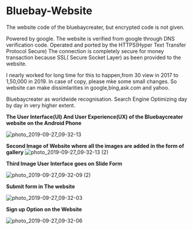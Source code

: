 # Bluebay-Website
The website code of the bluebaycreater, but encrypted code is not given.

Powered by google. The website is verified from google through DNS verification code.
Operated and ported by the HTTPS(Hyper Text Transfer Protocol Secure)
The connection is completely secure for money transaction because SSL( Secure Socket Layer) as been provided to the website.

I nearly worked for long time for this to happen,from 30 view in 2017 to 1,50,000 in 2019.
In case of copy, please mke some small changes. So website can make dissimlarities in google,bing,ask.com and yahoo.


Bluebaycreater as worldwide recognisation.
Search Engine Optimizing day by day in very higher extent.

**The User Interface(UI) And User Experience(UX) of the Bluebaycreater website on the Android Phone**

![photo_2019-09-27_09-32-13](https://user-images.githubusercontent.com/39979024/65742142-893f6080-e10c-11e9-8c30-73e0fbee33ea.jpg)

**Second Image of Website where all the images are added in the form of gallery**
![photo_2019-09-27_09-32-13 (2)](https://user-images.githubusercontent.com/39979024/65742220-dd4a4500-e10c-11e9-9a83-417561edba14.jpg)


**Third Image User Interface goes on Slide Form**

![photo_2019-09-27_09-32-09 (2)](https://user-images.githubusercontent.com/39979024/65742244-023eb800-e10d-11e9-8578-18d4408d9af8.jpg)

**Submit form in The website**

![photo_2019-09-27_09-32-03](https://user-images.githubusercontent.com/39979024/65742263-14b8f180-e10d-11e9-8e42-1f6ecdcf6321.jpg)


**Sign up Option on the Website**

![photo_2019-09-27_09-32-06](https://user-images.githubusercontent.com/39979024/65742278-21d5e080-e10d-11e9-98a5-68a8d7904112.jpg)



